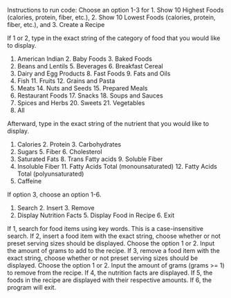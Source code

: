 Instructions to run code:
Choose an option 1-3 for 1. Show 10 Highest Foods (calories, protein, fiber, etc.), 2. Show 10 Lowest Foods (calories, protein, fiber, etc.), and 3. Create a Recipe

If 1 or 2, type in the exact string of the category of food that you would like to display.
1. American Indian              2. Baby Foods           3. Baked Foods
4. Beans and Lentils            5. Beverages            6. Breakfast Cereal
7. Dairy and Egg Products       8. Fast Foods           9. Fats and Oils
10. Fish                        11. Fruits              12. Grains and Pasta
13. Meats                       14. Nuts and Seeds      15. Prepared Meals
16. Restaurant Foods            17. Snacks              18. Soups and Sauces
19. Spices and Herbs            20. Sweets              21. Vegetables
22. All

Afterward, type in the exact string of the nutrient that you would like to display.
1. Calories             2. Protein                              3. Carbohydrates
4. Sugars               5. Fiber                                6. Cholesterol
7. Saturated Fats       8. Trans Fatty acids                    9. Soluble Fiber
10. Insoluble Fiber     11. Fatty Acids Total (monounsaturated) 12. Fatty Acids Total (polyunsaturated)
13. Caffeine

If option 3, choose an option 1-6.
1. Search       2. Insert       3. Remove
4. Display Nutrition Facts      5. Display Food in Recipe       6. Exit

If 1, search for food items using key words. This is a case-insensitive search.
If 2, insert a food item with the exact string, choose whether or not preset serving sizes should be displayed. Choose the option 1 or 2. Input the amount of grams to add to the recipe.
If 3, remove a food item with the exact string, choose whether or not preset serving sizes should be displayed. Choose the option 1 or 2. Input the amount of grams (grams >= 1) to remove from the recipe.
If 4, the nutrition facts are displayed.
If 5, the foods in the recipe are displayed with their respective amounts.
If 6, the program will exit.
